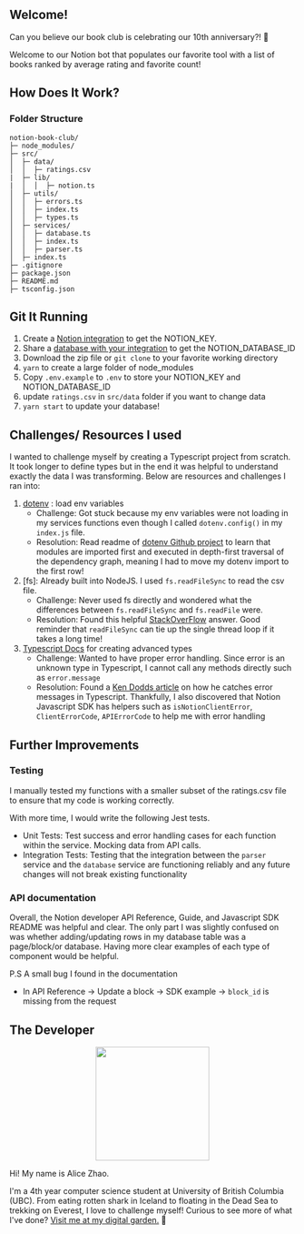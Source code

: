 ## Welcome!

Can you believe our book club is celebrating our 10th anniversary?! 🎉

Welcome to our Notion bot that populates our favorite tool with a list of books ranked by average rating and favorite count!

## How Does It Work?

### Folder Structure

```
notion-book-club/
├─ node_modules/
├─ src/
│  ├─ data/
│  │  ├─ ratings.csv
|  ├─ lib/
|  │  │  ├─ notion.ts
│  ├─ utils/
│  │  ├─ errors.ts
│  │  ├─ index.ts
│  │  ├─ types.ts
│  ├─ services/
│  │  ├─ database.ts
│  │  ├─ index.ts
│  │  ├─ parser.ts
│  ├─ index.ts
├─ .gitignore
├─ package.json
├─ README.md
├─ tsconfig.json
```

## Git It Running

1. Create a [Notion integration](https://developers.notion.com/docs/getting-started#step-1-create-an-integration) to get the NOTION_KEY.
2. Share a [database with your integration](https://developers.notion.com/docs/getting-started#step-2-share-a-database-with-your-integration) to get the NOTION_DATABASE_ID
3. Download the zip file or `git clone` to your favorite working directory
4. `yarn` to create a large folder of node_modules
5. Copy `.env.example` to `.env` to store your NOTION_KEY and NOTION_DATABASE_ID
6. update `ratings.csv` in `src/data` folder if you want to change data
7. `yarn start` to update your database!

## Challenges/ Resources I used

I wanted to challenge myself by creating a Typescript project from scratch. It took longer to define types but in the end it was helpful to understand exactly the data I was transforming. Below are resources and challenges I ran into:

1. [dotenv](https://www.npmjs.com/package/dotenv) : load env variables
   - Challenge: Got stuck because my env variables were not loading in my services functions even though I called `dotenv.config()` in my `index.js` file.
   - Resolution: Read readme of [dotenv Github project](https://github.com/motdotla/dotenv) to learn that modules are imported first and executed in depth-first traversal of the dependency graph, meaning I had to move my dotenv import to the first row!
2. [fs]: Already built into NodeJS. I used `fs.readFileSync` to read the csv file.
   - Challenge: Never used fs directly and wondered what the differences between `fs.readFileSync` and `fs.readFile` were.
   - Resolution: Found this helpful [StackOverFlow](<https://stackoverflow.com/questions/17604866/difference-between-readfile-and-readfilesync#:~:text=readFileSync()%20is%20synchronous%20and,gets%20called%20when%20they%20finish.>) answer. Good reminder that `readFileSync` can tie up the single thread loop if it takes a long time!
3. [Typescript Docs](https://www.typescriptlang.org/docs/handbook/2/objects.html) for creating advanced types
   - Challenge: Wanted to have proper error handling. Since error is an unknown type in Typescript, I cannot call any methods directly such as `error.message`
   - Resolution: Found a [Ken Dodds article](https://kentcdodds.com/blog/get-a-catch-block-error-message-with-typescript) on how he catches error messages in Typescript. Thankfully, I also discovered that Notion Javascript SDK has helpers such as `isNotionClientError`, `ClientErrorCode`, `APIErrorCode` to help me with error handling

## Further Improvements

### Testing

I manually tested my functions with a smaller subset of the ratings.csv file to ensure that my code is working correctly.

With more time, I would write the following Jest tests.

- Unit Tests: Test success and error handling cases for each function within the service. Mocking data from API calls.
- Integration Tests: Testing that the integration between the `parser` service and the `database` service are functioning reliably and any future changes will not break existing functionality

### API documentation

Overall, the Notion developer API Reference, Guide, and Javascript SDK README was helpful and clear. The only part I was slightly confused on was whether adding/updating rows in my database table was a page/block/or database. Having more clear examples of each type of component would be helpful.

P.S A small bug I found in the documentation

- In API Reference -> Update a block -> SDK example -> `block_id` is missing from the request

## The Developer

<p align="center">
<img src="https://user-images.githubusercontent.com/66543449/193435467-81c261f5-07a3-4e09-8942-e7391a998ec7.png" width="200" />
</p>

Hi! My name is Alice Zhao.

I'm a 4th year computer science student at University of British Columbia (UBC). From eating rotten shark in Iceland to floating in the Dead Sea to trekking on Everest, I love to challenge myself! Curious to see more of what I've done? [Visit me at my digital garden.](https://alicezhao.com) 🌱
